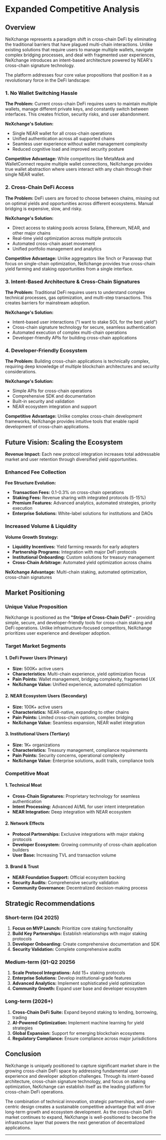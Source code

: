 # Expanded Competitive Analysis

## Overview

NeXchange represents a paradigm shift in cross-chain DeFi by eliminating the traditional barriers that have plagued multi-chain interactions. Unlike existing solutions that require users to manage multiple wallets, navigate complex bridging processes, and deal with fragmented user experiences, NeXchange introduces an intent-based architecture powered by NEAR's cross-chain signature technology.

The platform addresses four core value propositions that position it as a revolutionary force in the DeFi landscape:

### 1. No Wallet Switching Hassle
**The Problem:** Current cross-chain DeFi requires users to maintain multiple wallets, manage different private keys, and constantly switch between interfaces. This creates friction, security risks, and user abandonment.

**NeXchange's Solution:** 
- Single NEAR wallet for all cross-chain operations
- Unified authentication across all supported chains
- Seamless user experience without wallet management complexity
- Reduced cognitive load and improved security posture

**Competitive Advantage:** While competitors like MetaMask and WalletConnect require multiple wallet connections, NeXchange provides true wallet abstraction where users interact with any chain through their single NEAR wallet.

### 2. Cross-Chain DeFi Access
**The Problem:** DeFi users are forced to choose between chains, missing out on optimal yields and opportunities across different ecosystems. Manual bridging is expensive, slow, and risky.

**NeXchange's Solution:**
- Direct access to staking pools across Solana, Ethereum, NEAR, and other major chains
- Real-time yield optimization across multiple protocols
- Automated cross-chain asset movement
- Unified portfolio management and analytics

**Competitive Advantage:** Unlike aggregators like 1inch or Paraswap that focus on single-chain optimization, NeXchange provides true cross-chain yield farming and staking opportunities from a single interface.

### 3. Intent-Based Architecture & Cross-Chain Signatures
**The Problem:** Traditional DeFi requires users to understand complex technical processes, gas optimization, and multi-step transactions. This creates barriers for mainstream adoption.

**NeXchange's Solution:**
- Intent-based user interactions ("I want to stake SOL for the best yield")
- Cross-chain signature technology for secure, seamless authentication
- Automated execution of complex multi-chain operations
- Developer-friendly APIs for building cross-chain applications


### 4. Developer-Friendly Ecosystem
**The Problem:** Building cross-chain applications is technically complex, requiring deep knowledge of multiple blockchain architectures and security considerations.

**NeXchange's Solution:**
- Simple APIs for cross-chain operations
- Comprehensive SDK and documentation
- Built-in security and validation
- NEAR ecosystem integration and support

**Competitive Advantage:** Unlike complex cross-chain development frameworks, NeXchange provides intuitive tools that enable rapid development of cross-chain applications.

## Future Vision: Scaling the Ecosystem



**Revenue Impact:** Each new protocol integration increases total addressable market and user retention through diversified yield opportunities.

### Enhanced Fee Collection
**Fee Structure Evolution:**
- **Transaction Fees:** 0.1-0.3% on cross-chain operations
- **Staking Fees:** Revenue sharing with integrated protocols (5-15%)
- **Premium Features:** Advanced analytics, automated strategies, priority execution
- **Enterprise Solutions:** White-label solutions for institutions and DAOs


### Increased Volume & Liquidity
**Volume Growth Strategy:**
- **Liquidity Incentives:** Yield farming rewards for early adopters
- **Partnership Programs:** Integration with major DeFi protocols
- **Institutional Onboarding:** Custom solutions for treasury management
- **Cross-Chain Arbitrage:** Automated yield optimization across chains









**NeXchange Advantage:** Multi-chain staking, automated optimization, cross-chain signatures

## Market Positioning

### Unique Value Proposition
NeXchange is positioned as the **"Stripe of Cross-Chain DeFi"** - providing simple, secure, and developer-friendly tools for cross-chain staking and DeFi operations. Unlike infrastructure-focused competitors, NeXchange prioritizes user experience and developer adoption.

### Target Market Segments

#### 1. DeFi Power Users (Primary)
- **Size:** 500K+ active users
- **Characteristics:** Multi-chain experience, yield optimization focus
- **Pain Points:** Wallet management, bridging complexity, fragmented UX
- **NeXchange Value:** Unified experience, automated optimization

#### 2. NEAR Ecosystem Users (Secondary)
- **Size:** 100K+ active users
- **Characteristics:** NEAR-native, expanding to other chains
- **Pain Points:** Limited cross-chain options, complex bridging
- **NeXchange Value:** Seamless expansion, NEAR wallet integration

#### 3. Institutional Users (Tertiary)
- **Size:** 1K+ organizations
- **Characteristics:** Treasury management, compliance requirements
- **Pain Points:** Security concerns, operational complexity
- **NeXchange Value:** Enterprise solutions, audit trails, compliance tools

### Competitive Moat

#### 1. Technical Moat
- **Cross-Chain Signatures:** Proprietary technology for seamless authentication
- **Intent Processing:** Advanced AI/ML for user intent interpretation
- **NEAR Integration:** Deep integration with NEAR ecosystem

#### 2. Network Effects
- **Protocol Partnerships:** Exclusive integrations with major staking protocols
- **Developer Ecosystem:** Growing community of cross-chain application builders
- **User Base:** Increasing TVL and transaction volume

#### 3. Brand & Trust
- **NEAR Foundation Support:** Official ecosystem backing
- **Security Audits:** Comprehensive security validation
- **Community Governance:** Decentralized decision-making process

## Strategic Recommendations

### Short-term (Q4 2025)
1. **Focus on MVP Launch:** Prioritize core staking functionality
2. **Build Key Partnerships:** Establish relationships with major staking protocols
3. **Developer Onboarding:** Create comprehensive documentation and SDK
4. **Security Validation:** Complete comprehensive audits

### Medium-term (Q1-Q2 20256
1. **Scale Protocol Integrations:** Add 15+ staking protocols
2. **Enterprise Solutions:** Develop institutional-grade features
3. **Advanced Analytics:** Implement sophisticated yield optimization
4. **Community Growth:** Expand user base and developer ecosystem

### Long-term (2026+)
1. **Cross-Chain DeFi Suite:** Expand beyond staking to lending, borrowing, trading
2. **AI-Powered Optimization:** Implement machine learning for yield strategies
3. **Global Expansion:** Support for emerging blockchain ecosystems
4. **Regulatory Compliance:** Ensure compliance across major jurisdictions

## Conclusion

NeXchange is uniquely positioned to capture significant market share in the growing cross-chain DeFi space by addressing fundamental user experience and developer adoption challenges. Through its intent-based architecture, cross-chain signature technology, and focus on staking optimization, NeXchange can establish itself as the leading platform for cross-chain DeFi operations.

The combination of technical innovation, strategic partnerships, and user-centric design creates a sustainable competitive advantage that will drive long-term growth and ecosystem development. As the cross-chain DeFi market continues to expand, NeXchange is well-positioned to become the infrastructure layer that powers the next generation of decentralized applications.

---
